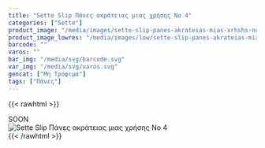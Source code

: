 ```yaml
---
title: "Sette Slip Πάνες ακράτειας μιας χρήσης No 4"
categories: ["Sette"]
product_image: "/media/images/sette-slip-panes-akrateias-mias-xrhshs-no-4.jpg"
product_image_lowres: "/media/images/low/sette-slip-panes-akrateias-mias-xrhshs-no-4.jpg"
barcode: ""
varos: ""
bar_img: "/media/svg/barcode.svg"
var_img: "/media/svg/varos.svg"
gencat: ["Μη Τρόφιμα"]
tags: ["Πάνες"]
---
```

{{< rawhtml >}}

<div class="sload438"><div class="product">SOON<br><div class="pimg"><img alt="Sette Slip Πάνες ακράτειας μιας χρήσης No 4" title="Sette Slip Πάνες ακράτειας μιας χρήσης No 4" src="/media/images/sette-slip-panes-akrateias-mias-xrhshs-no-4.jpg"></div></div></div>
{{< /rawhtml >}}


